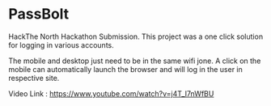 # PassBolt
HackThe North Hackathon Submission. This project was a one click solution for logging in various accounts.

The mobile and desktop just need to be in the same wifi jone. A click on the mobile can automatically 
launch the browser and will log in the user in respective site.

Video Link : https://www.youtube.com/watch?v=j4T_I7nWfBU

